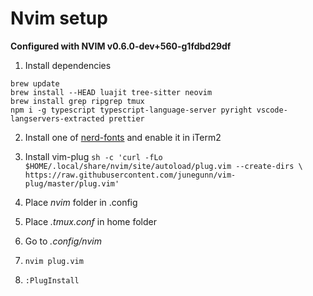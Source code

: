 # Nvim setup

**Configured with NVIM v0.6.0-dev+560-g1fdbd29df**

1. Install dependencies
```
brew update
brew install --HEAD luajit tree-sitter neovim
brew install grep ripgrep tmux
npm i -g typescript typescript-language-server pyright vscode-langservers-extracted prettier
```

2. Install one of [nerd-fonts](https://www.nerdfonts.com/) and enable it in iTerm2

3. Install vim-plug `sh -c 'curl -fLo $HOME/.local/share/nvim/site/autoload/plug.vim --create-dirs \ https://raw.githubusercontent.com/junegunn/vim-plug/master/plug.vim'`

4. Place _nvim_ folder in .config

5. Place _.tmux.conf_ in home folder

6. Go to _.config/nvim_

7. `nvim plug.vim`

8. `:PlugInstall`

